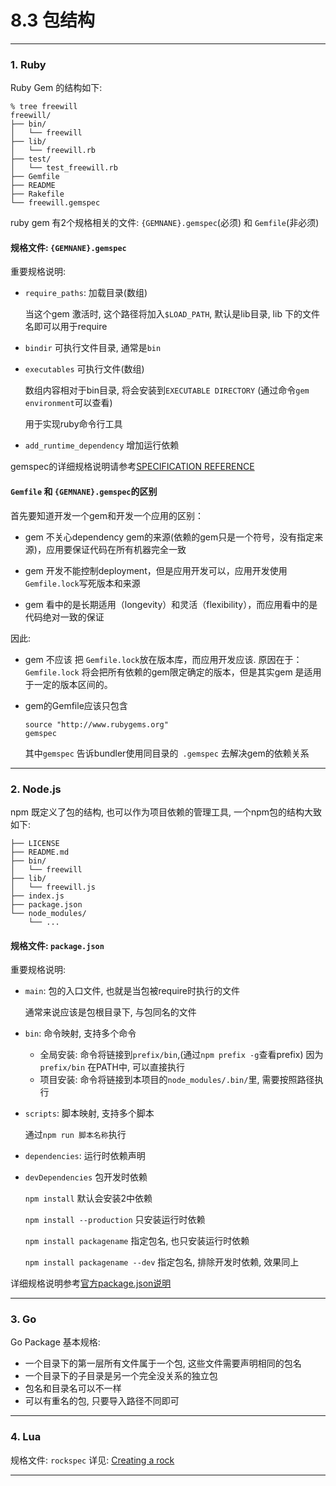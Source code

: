 # 8.3 包结构

---

### 1. Ruby

Ruby Gem 的结构如下:

```
% tree freewill
freewill/
├── bin/
│   └── freewill
├── lib/
│   └── freewill.rb
├── test/
│   └── test_freewill.rb
├── Gemfile
├── README
├── Rakefile
└── freewill.gemspec
```

ruby gem 有2个规格相关的文件: `{GEMNANE}.gemspec`(必须) 和 `Gemfile`(非必须)

#### 规格文件: `{GEMNANE}.gemspec`

重要规格说明:

* `require_paths`: 加载目录(数组)

  当这个gem 激活时, 这个路径将加入`$LOAD_PATH`, 默认是lib目录, lib 下的文件名即可以用于require

* `bindir` 可执行文件目录, 通常是`bin`

* `executables` 可执行文件(数组)

  数组内容相对于bin目录, 将会安装到`EXECUTABLE DIRECTORY` (通过命令`gem environment`可以查看)

  用于实现ruby命令行工具

* `add_runtime_dependency` 增加运行依赖

gemspec的详细规格说明请参考[SPECIFICATION REFERENCE](http://guides.rubygems.org/specification-reference/)

#### `Gemfile` 和 `{GEMNANE}.gemspec`的区别

首先要知道开发一个gem和开发一个应用的区别：

* gem 不关心dependency gem的来源(依赖的gem只是一个符号，没有指定来源)，应用要保证代码在所有机器完全一致

* gem 开发不能控制deployment，但是应用开发可以，应用开发使用`Gemfile.lock`写死版本和来源

* gem 看中的是长期适用（longevity）和灵活（flexibility），而应用看中的是代码绝对一致的保证

因此:

* gem 不应该 把 `Gemfile.lock`放在版本库，而应用开发应该. 原因在于：`Gemfile.lock` 将会把所有依赖的gem限定确定的版本，但是其实gem 是适用于一定的版本区间的。

* gem的Gemfile应该只包含

  ```
  source "http://www.rubygems.org"
  gemspec
  ```

  其中`gemspec` 告诉bundler使用同目录的` .gemspec` 去解决gem的依赖关系

---

### 2. Node.js

npm 既定义了包的结构, 也可以作为项目依赖的管理工具, 一个npm包的结构大致如下:

```
├── LICENSE
├── README.md
├── bin/
│   └── freewill
├── lib/
│   └── freewill.js
├── index.js
├── package.json
└── node_modules/
    └── ...
```

#### 规格文件: `package.json`

重要规格说明:

* `main`: 包的入口文件, 也就是当包被require时执行的文件

  通常来说应该是包根目录下, 与包同名的文件

* `bin`: 命令映射, 支持多个命令

  * 全局安装: 命令将链接到`prefix/bin`,(通过`npm prefix -g`查看prefix) 因为`prefix/bin` 在PATH中, 可以直接执行
  * 项目安装: 命令将链接到本项目的`node_modules/.bin/`里, 需要按照路径执行

* `scripts`: 脚本映射, 支持多个脚本

  通过`npm run 脚本名称`执行

* `dependencies`: 运行时依赖声明

* `devDependencies` 包开发时依赖

  `npm install`  默认会安装2中依赖

  `npm install --production`  只安装运行时依赖

  `npm install packagename` 指定包名, 也只安装运行时依赖

  `npm install packagename --dev` 指定包名, 排除开发时依赖, 效果同上

详细规格说明参考[官方package.json说明](https://docs.npmjs.com/files/package.json)

---

### 3. Go

Go Package 基本规格:

* 一个目录下的第一层所有文件属于一个包, 这些文件需要声明相同的包名
* 一个目录下的子目录是另一个完全没关系的独立包
* 包名和目录名可以不一样
* 可以有重名的包, 只要导入路径不同即可

---

### 4. Lua

规格文件: `rockspec` 详见: [Creating a rock](https://github.com/luarocks/luarocks/wiki/Creating-a-rock)

---
<!--
### Java

* 源文件结构

* jar包结构

-->
